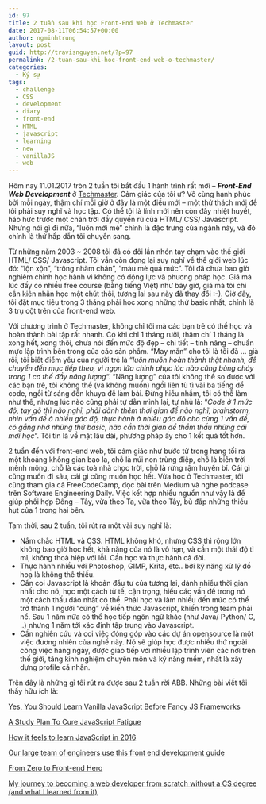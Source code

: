 ```yaml
---
id: 97
title: 2 tuần sau khi học Front-End Web ở Techmaster
date: 2017-08-11T06:54:57+00:00
author: ngminhtrung
layout: post
guid: http://travisnguyen.net/?p=97
permalink: /2-tuan-sau-khi-hoc-front-end-web-o-techmaster/
categories:
  - Ký sự
tags:
  - challenge
  - CSS
  - development
  - diary
  - front-end
  - HTML
  - javascript
  - learning
  - new
  - vanillaJS
  - web
---
```

Hôm nay 11.01.2017 tròn 2 tuần tôi bắt đầu 1 hành trình rất mới &#8211; _**Front-End Web Development**_ ở [Techmaster](https://techmaster.vn/). Cảm giác của tôi ư? Vô cùng hạnh phúc bởi mỗi ngày, thậm chí mỗi giờ ở đây là một điều mới &#8211; một thử thách mới để tôi phải suy nghĩ và học tập. Có thể tôi là lính mới nên còn đầy nhiệt huyết, háo hức trước một chân trời đầy quyến rũ của HTML/ CSS/ Javascript. Nhưng nói gì đi nữa, &#8220;luôn mới mẻ&#8221; chính là đặc trưng của ngành này, và đó chính là thứ hấp dẫn tôi chuyển sang.

Từ những năm 2003 ~ 2008 tôi đã có đôi lần nhón tay chạm vào thế giới HTML/ CSS/ Javascript. Tôi vẫn còn đọng lại suy nghĩ về thế giới web lúc đó: &#8220;lộn xộn&#8221;, &#8220;trông nhàm chán&#8221;, &#8220;màu mè quá mức&#8221;. Tôi đã chưa bao giờ nghiêm chỉnh học hành vì không có động lực và phương pháp học. Giá mà lúc đấy có nhiều free course (bằng tiếng Việt) như bây giờ, giá mà tôi chỉ cần kiên nhẫn học một chút thôi, tương lai sau này đã thay đổi :-). Giờ đây, tôi đặt mục tiêu trong 3 tháng phải học xong những thứ basic nhất, chính là 3 trụ cột trên của front-end web.

Với chương trình ở Techmaster, không chỉ tôi mà các bạn trẻ có thể học và hoàn thành bài tập rất nhanh. Có khi chỉ 1 tháng rưỡi, thậm chí 1 tháng là xong hết, xong thôi, chưa nói đến mức độ đẹp &#8211; chi tiết &#8211; tính năng &#8211; chuẩn mực lập trình bên trong của các sản phẩm. &#8220;May mắn&#8221; cho tôi là tôi đã &#8230; già rồi, tôi biết điểm yếu của người trẻ là &#8220;_luôn muốn hoàn thành thật nhanh, để chuyển đến mục tiếp theo, vì ngọn lửa chinh phục lúc nào cũng bùng cháy trong 1 cơ thể đầy năng lượng_&#8220;. &#8220;Năng lượng&#8221; của tôi không thể so được với các bạn trẻ, tôi không thể (và không muốn) ngồi liên tù tì vài ba tiếng để code, ngồi từ sáng đến khuya để làm bài. Đừng hiểu nhầm, tôi có thể làm như thế, nhưng lúc nào cũng phải tự dằn mình lại, tự nhủ là: &#8220;_Code ở 1 mức độ, tay gõ thì não nghỉ, phải dành thêm thời gian để não nghĩ, brainstorm, nhìn vấn đề ở nhiều góc độ, thực hành ở nhiều góc độ cho cùng 1 vấn đề, có gắng nhớ những thứ basic, não cần thời gian để thẩm thấu những cái mới học_&#8220;. Tôi tin là về mặt lâu dài, phương pháp ấy cho 1 kết quả tốt hơn.

2 tuần đến với front-end web, tôi cảm giác như bước từ trong hang tối ra một khoảng không gian bao la, chỗ là núi non trùng điệp, chỗ là biển trời mênh mông, chỗ là các toà nhà chọc trời, chỗ là rừng rậm huyền bí. Cái gì cũng muốn đi sâu, cái gì cũng muốn học hết. Vừa học ở Techmaster, tôi cũng tham gia cả FreeCodeCamp, đọc bài trên Medium và nghe podcase trên Software Engineering Daily. Việc kết hợp nhiều nguồn như vậy là để giúp phối hợp Đông &#8211; Tây, vừa theo Ta, vừa theo Tây, bù đắp những thiếu hụt của 1 trong hai bên.

Tạm thời, sau 2 tuần, tôi rút ra một vài suy nghĩ là:

  * Nắm chắc HTML và CSS. HTML không khó, nhưng CSS thì rộng lớn không bao giờ học hết, khả năng của nó là vô hạn, và cần một thái độ tỉ mỉ, không thoả hiệp với lỗi. Cần học và thực hành cả đời.
  * Thực hành nhiều với Photoshop, GIMP, Krita, etc.. bởi kỹ năng xử lý đồ hoạ là không thể thiếu.
  * Cần coi Javascript là khoản đầu tư của tương lai, dành nhiều thời gian nhất cho nó, học một cách tử tế, cận trọng, hiểu các vấn đề trong nó một cách thấu đáo nhất có thể. Phải học và làm nhiều đến mức có thể trở thành 1 người &#8220;cứng&#8221; về kiến thức Javascript, khiến trong team phải nể. Sau 1 năm nữa có thể học tiếp ngôn ngữ khác (như Java/ Python/ C, ..) nhưng 1 năm tới xác định tập trung vào Javascript.
  * Cần nghiên cứu và coi việc đóng góp vào các dự án opensource là một việc đương nhiên của nghề này. Nó sẽ giúp học được nhiều thứ ngoài công việc hàng ngày, được giao tiếp với nhiều lập trình viên các nơi trên thế giới, tăng kinh nghiệm chuyên môn và kỹ năng mềm, nhất là xây dựng profile cá nhân.

Trên đây là những gì tôi rút ra được sau 2 tuần rời ABB. Những bài viết tôi thấy hữu ích là:

[Yes, You Should Learn Vanilla JavaScript Before Fancy JS Frameworks](https://snipcart.com/blog/learn-vanilla-javascript-before-using-js-frameworks)

[A Study Plan To Cure JavaScript Fatigue](https://medium.freecodecamp.org/a-study-plan-to-cure-javascript-fatigue-8ad3a54f2eb1)

[How it feels to learn JavaScript in 2016](https://hackernoon.com/how-it-feels-to-learn-javascript-in-2016-d3a717dd577f)

[Our large team of engineers use this front end development guide](https://medium.freecodecamp.org/grabs-front-end-guide-for-large-teams-484d4033cc41)

[From Zero to Front-end Hero](https://medium.freecodecamp.org/from-zero-to-front-end-hero-part-1-7d4f7f0bff02)

[My journey to becoming a web developer from scratch without a CS degree (and what I learned from it)](https://medium.freecodecamp.org/my-journey-to-becoming-a-web-developer-from-scratch-without-a-cs-degree-2-years-later-and-what-i-4a7fd2ff5503)

&nbsp;